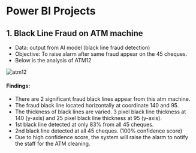 # Power BI Projects

## 1. Black Line Fraud on ATM machine
- Data: output from AI model (black line fraud detection)
- Objective: To raise alarm after same fraud appear on the 45 cheques.
- Below is the analysis of ATM12
  
![atm12](https://github.com/user-attachments/assets/88b4fb2a-fa72-4b49-b187-cc13ca2942fd)

#### Findings:
- There are 2 significant fraud black lines appear from this atm machine.
- The fraud black line located horizontally at coordinate 140 and 95.
- The thickness of black lines are varied. 3 pixel black line thickness at 140 (y-axis) and 25 pixel black line thickness at 95 (y-axis).
- 1st black line detected at only 83% from all 45 cheques.
- 2nd black line detected at all 45 cheques. (100% confidence score)
- Due to high confidence score, the system will raise the alarm to notify the staff for the ATM cleaning.
